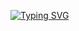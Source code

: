 [![Typing SVG](https://readme-typing-svg.demolab.com?font=Fira+Code&duration=4000&pause=300&center=true&width=435&lines=hey+there!;This+is++Rithesh+Singh+%F0%9F%91%80;Nice+to+meet+you+)](https://git.io/typing-svg)


<img href ="https://media.giphy.com/media/SUcApSWjPwQMARvcM8/giphy.gif"></img>


<!---
rickx-x/rickx-x is a ✨ special ✨ repository because its `README.md` (this file) appears on your GitHub profile.
You can click the Preview link to take a look at your changes.
--->
